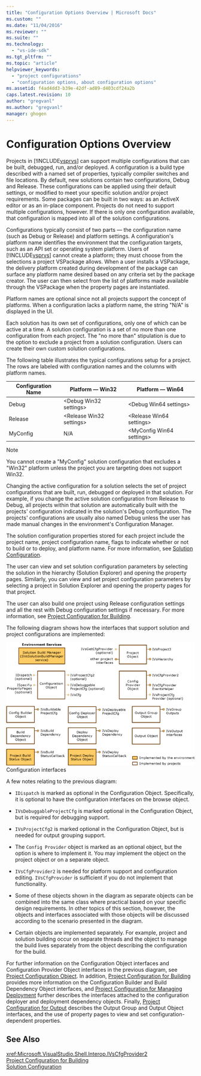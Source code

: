 ```yaml
---
title: "Configuration Options Overview | Microsoft Docs"
ms.custom: ""
ms.date: "11/04/2016"
ms.reviewer: ""
ms.suite: ""
ms.technology: 
  - "vs-ide-sdk"
ms.tgt_pltfrm: ""
ms.topic: "article"
helpviewer_keywords: 
  - "project configurations"
  - "configuration options, about configuration options"
ms.assetid: f4ad4dd3-b39e-42df-ad89-d403cdf24a2b
caps.latest.revision: 10
author: "gregvanl"
ms.author: "gregvanl"
manager: ghogen
---
```

# Configuration Options Overview
Projects in [!INCLUDE[vsprvs](../../code-quality/includes/vsprvs_md.md)] can support multiple configurations that can be built, debugged, run, and/or deployed. A configuration is a build type described with a named set of properties, typically compiler switches and file locations. By default, new solutions contain two configurations, Debug and Release. These configurations can be applied using their default settings, or modified to meet your specific solution and/or project requirements. Some packages can be built in two ways: as an ActiveX editor or as an in-place component. Projects do not need to support multiple configurations, however. If there is only one configuration available, that configuration is mapped into all of the solution configurations.  
  
 Configurations typically consist of two parts — the configuration name (such as Debug or Release) and platform settings. A configuration's platform name identifies the environment that the configuration targets, such as an API set or operating system platform. Users of [!INCLUDE[vsprvs](../../code-quality/includes/vsprvs_md.md)] cannot create a platform; they must choose from the selections a project VSPackage allows. When a user installs a VSPackage, the delivery platform created during development of the package can surface any platform name desired based on any criteria set by the package creator. The user can then select from the list of platforms made available through the VSPackage when the property pages are instantiated.  
  
 Platform names are optional since not all projects support the concept of platforms. When a configuration lacks a platform name, the string "N/A" is displayed in the UI.  
  
 Each solution has its own set of configurations, only one of which can be active at a time. A solution configuration is a set of no more than one configuration from each project. The "no more than" stipulation is due to the option to exclude a project from a solution configuration. Users can create their own custom solution configurations.  
  
 The following table illustrates the typical configurations setup for a project. The rows are labeled with configuration names and the columns with platform names.  
  
|Configuration Name|Platform — Win32|Platform — Win64|  
|------------------------|----------------------|----------------------|  
|Debug|\<Debug Win32 settings>|\<Debug Win64 settings>|  
|Release|\<Release Win32 settings>|\<Release Win64 settings>|  
|MyConfig|N/A|\<MyConfig Win64 settings>|  
  
> [!NOTE]
>  You cannot create a "MyConfig" solution configuration that excludes a "Win32" platform unless the project you are targeting does not support Win32.  
  
 Changing the active configuration for a solution selects the set of project configurations that are built, run, debugged or deployed in that solution. For example, if you change the active solution configuration from Release to Debug, all projects within that solution are automatically built with the projects' configuration indicated in the solution's Debug configuration. The projects' configurations are usually also named Debug unless the user has made manual changes in the environment's Configuration Manager.  
  
 The solution configuration properties stored for each project include the project name, project configuration name, flags to indicate whether or not to build or to deploy, and platform name. For more information, see [Solution Configuration](../../extensibility/internals/solution-configuration.md).  
  
 The user can view and set solution configuration parameters by selecting the solution in the hierarchy (Solution Explorer) and opening the property pages. Similarly, you can view and set project configuration parameters by selecting a project in Solution Explorer and opening the property pages for that project.  
  
 The user can also build one project using Release configuration settings and all the rest with Debug configuration settings if necessary. For more information, see [Project Configuration for Building](../../extensibility/internals/project-configuration-for-building.md).  
  
 The following diagram shows how the interfaces that support solution and project configurations are implemented:  
  
 ![Configuration Interfaces graphic](../../extensibility/internals/media/vsconfiginterfaces.gif "vsConfigInterfaces")  
Configuration interfaces  
  
 A few notes relating to the previous diagram:  
  
-   `IDispatch` is marked as optional in the Configuration Object. Specifically, it is optional to have the configuration interfaces on the browse object.  
  
-   `IVsDebuggableProjectCfg` is marked optional in the Configuration Object, but is required for debugging support.  
  
-   `IVsProjectCfg2` is marked optional in the Configuration Object, but is needed for output grouping support.  
  
-   The `Config Provider` object is marked as an optional object, but the option is where to implement it. You may implement the object on the project object or on a separate object.  
  
-   `IVsCfgProvider2` is needed for platform support and configuration editing. `IVsCfgProvider` is sufficient if you do not implement that functionality.  
  
-   Some of these objects shown in the diagram as separate objects can be combined into the same class where practical based on your specific design requirements. In other topics of this section, however, the objects and interfaces associated with those objects will be discussed according to the scenario presented in the diagram.  
  
-   Certain objects are implemented separately. For example, project and solution building occur on separate threads and the object to manage the build lives separately from the object describing the configuration for the build.  
  
 For further information on the Configuration Object interfaces and Configuration Provider Object interfaces in the previous diagram, see [Project Configuration Object](../../extensibility/internals/project-configuration-object.md). In addition, [Project Configuration for Building](../../extensibility/internals/project-configuration-for-building.md) provides more information on the Configuration Builder and Build Dependency Object interfaces, and [Project Configuration for Managing Deployment](../../extensibility/internals/project-configuration-for-managing-deployment.md) further describes the interfaces attached to the configuration deployer and deployment dependency objects. Finally, [Project Configuration for Output](../../extensibility/internals/project-configuration-for-output.md) describes the Output Group and Output Object interfaces, and the use of property pages to view and set configuration-dependent properties.  
  
## See Also  
 <xref:Microsoft.VisualStudio.Shell.Interop.IVsCfgProvider2>   
 [Project Configuration for Building](../../extensibility/internals/project-configuration-for-building.md)   
 [Solution Configuration](../../extensibility/internals/solution-configuration.md)